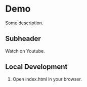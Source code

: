 # Demo

Some description.

## Subheader

Watch on Youtube.

## Local Development

1. Open index.html in your browser. 
